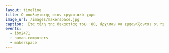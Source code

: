 ```yaml
---
layout: timeline
title: Ο υπολογιστής στον εργασιακό χώρο
image_url: /images/makerspace.jpg
caption:  Στα τέλη της δεκαετίας του '80, άρχισαν να εμφανίζονται οι πρώτοι προσωπικοί υπολογιστές στον εργασιακό χώρο, καθώς η τεχνολογία άρχισε να γίνεται πιο προσιτή και εύκολα διαθέσιμη.
events:
  - ibm2471
  - human-computers
  - makerspace
---
```


